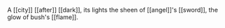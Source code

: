 A [[city]] [[after]] [[dark]], its lights the sheen of [[angel]]'s [[sword]], the glow of bush's [[flame]].  